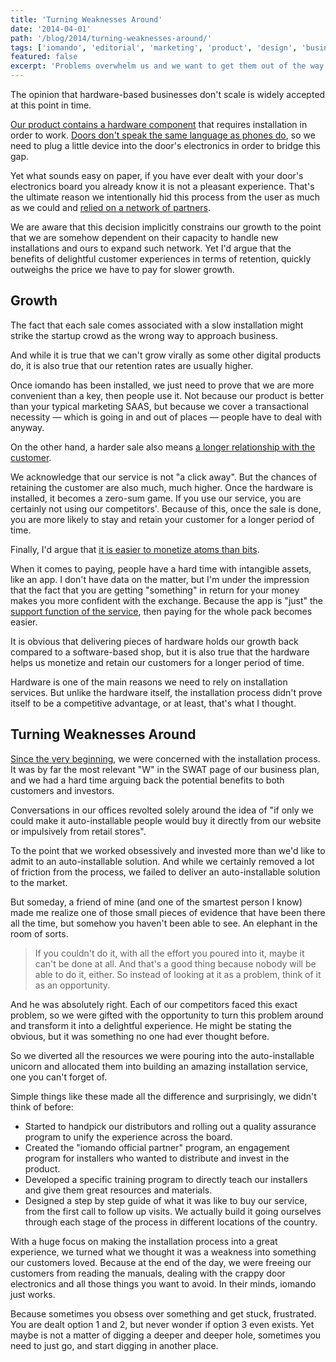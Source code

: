 ```yaml
---
title: 'Turning Weaknesses Around'
date: '2014-04-01'
path: '/blog/2014/turning-weaknesses-around/'
tags: ['iomando', 'editorial', 'marketing', 'product', 'design', 'business']
featured: false
excerpt: 'Problems overwhelm us and we want to get them out of the way as soon as possible. Yet sometimes, a closer look, might turn them into growth opportunities and means to deliver amazing experiences.'
---
```


The opinion that hardware-based businesses don't scale is widely accepted at this point in time.

[Our product contains a hardware component](/blog/2013/iomando-20-hardware) that requires installation in order to work. [Doors don't speak the same language as phones do](/blog/2013/betting-on-cellular), so we need to plug a little device into the door's electronics in order to bridge this gap.

Yet what sounds easy on paper, if you have ever dealt with your door's electronics board you already know it is not a pleasant experience. That's the ultimate reason we intentionally hid this process from the user as much as we could and [relied on a network of partners](/blog/2014/discovering-as-you-go).

We are aware that this decision implicitly constrains our growth to the point that we are somehow dependent on their capacity to handle new installations and ours to expand such network. Yet I'd argue that the benefits of delightful customer experiences in terms of retention, quickly outweighs the price we have to pay for slower growth.

## Growth

The fact that each sale comes associated with a slow installation might strike the startup crowd as the wrong way to approach business.

And while it is true that we can't grow virally as some other digital products do, it is also true that our retention rates are usually higher.

Once iomando has been installed, we just need to prove that we are more convenient than a key, then people use it. Not because our product is better than your typical marketing SAAS, but because we cover a transactional necessity — which is going in and out of places — people have to deal with anyway.

On the other hand, a harder sale also means [a longer relationship with the customer](/blog/2013/services-and-subscriptions).

We acknowledge that our service is not "a click away". But the chances of retaining the customer are also much, much higher. Once the hardware is installed, it becomes a zero-sum game. If you use our service, you are certainly not using our competitors'. Because of this, once the sale is done, you are more likely to stay and retain your customer for a longer period of time.

Finally, I'd argue that [it is easier to monetize atoms than bits](/blog/2014/plastic-for-bits).

When it comes to paying, people have a hard time with intangible assets, like an app. I don't have data on the matter, but I'm under the impression that the fact that you are getting "something" in return for your money makes you more confident with the exchange. Because the app is "just" the [support function of the service](/blog/2014/double-edged-business-model), then paying for the whole pack becomes easier.

It is obvious that delivering pieces of hardware holds our growth back compared to a software-based shop, but it is also true that the hardware helps us monetize and retain our customers for a longer period of time.

Hardware is one of the main reasons we need to rely on installation services. But unlike the hardware itself, the installation process didn't prove itself to be a competitive advantage, or at least, that's what I thought.

## Turning Weaknesses Around

[Since the very beginning](/blog/2013/iomando-10), we were concerned with the installation process. It was by far the most relevant "W" in the SWAT page of our business plan, and we had a hard time arguing back the potential benefits to both customers and investors.

Conversations in our offices revolted solely around the idea of "if only we could make it auto-installable people would buy it directly from our website or impulsively from retail stores".

To the point that we worked obsessively and invested more than we'd like to admit to an auto-installable solution. And while we certainly removed a lot of friction from the process, we failed to deliver an auto-installable solution to the market.

But someday, a friend of mine (and one of the smartest person I know) made me realize one of those small pieces of evidence that have been there all the time, but somehow you haven't been able to see. An elephant in the room of sorts.

> If you couldn't do it, with all the effort you poured into it, maybe it can't be done at all. And that's a good thing because nobody will be able to do it, either. So instead of looking at it as a problem, think of it as an opportunity.

And he was absolutely right. Each of our competitors faced this exact problem, so we were gifted with the opportunity to turn this problem around and transform it into a delightful experience. He might be stating the obvious, but it was something no one had ever thought before.

So we diverted all the resources we were pouring into the auto-installable unicorn and allocated them into building an amazing installation service, one you can't forget of.

Simple things like these made all the difference and surprisingly, we didn't think of before:

- Started to handpick our distributors and rolling out a quality assurance program to unify the experience across the board.
- Created the "iomando official partner" program, an engagement program for installers who wanted to distribute and invest in the product.
- Developed a specific training program to directly teach our installers and give them great resources and materials.
- Designed a step by step guide of what it was like to buy our service, from the first call to follow up visits. We actually build it going ourselves through each stage of the process in different locations of the country.

With a huge focus on making the installation process into a great experience, we turned what we thought it was a weakness into something our customers loved. Because at the end of the day, we were freeing our customers from reading the manuals, dealing with the crappy door electronics and all those things you want to avoid. In their minds, iomando just works.

Because sometimes you obsess over something and get stuck, frustrated. You are dealt option 1 and 2, but never wonder if option 3 even exists. Yet maybe is not a matter of digging a deeper and deeper hole, sometimes you need to just go, and start digging in another place.
